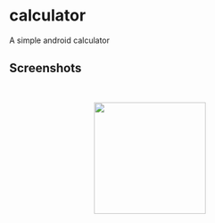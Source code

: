 # calculator
A simple android calculator 

## Screenshots

<br/>
<p align="center">

  <img src="/screenshot_01.png" width="200" />
  
  
</p>

